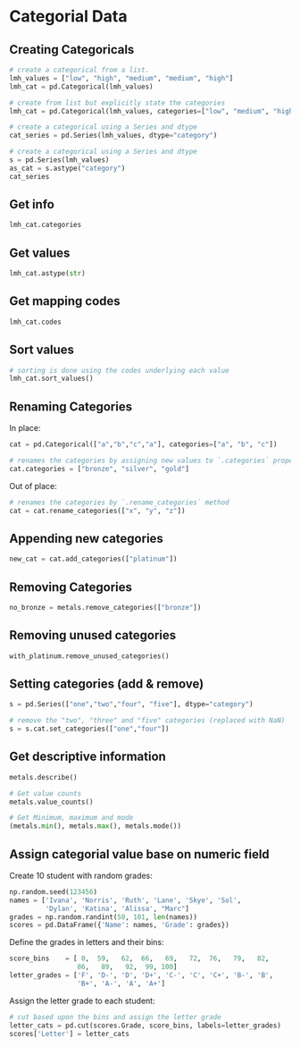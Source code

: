 # Categorial Data

## Creating Categoricals

```py
# create a categorical from a list.  
lmh_values = ["low", "high", "medium", "medium", "high"]
lmh_cat = pd.Categorical(lmh_values)

# create from list but explicitly state the categories
lmh_cat = pd.Categorical(lmh_values, categories=["low", "medium", "high"])

# create a categorical using a Series and dtype
cat_series = pd.Series(lmh_values, dtype="category")

# create a categorical using a Series and dtype
s = pd.Series(lmh_values)
as_cat = s.astype("category")
cat_series
```

## Get info

```py
lmh_cat.categories
```

## Get values

```py
lmh_cat.astype(str)
```

## Get mapping codes

```py
lmh_cat.codes
```

## Sort values

```py
# sorting is done using the codes underlying each value
lmh_cat.sort_values()
```


## Renaming Categories

In place:

```py
cat = pd.Categorical(["a","b","c","a"], categories=["a", "b", "c"])

# renames the categories by assigning new values to `.categories` property
cat.categories = ["bronze", "silver", "gold"]
```

Out of place:

```py
# renames the categories by `.rename_categories` method
cat = cat.rename_categories(["x", "y", "z"])
```

## Appending new categories

```py
new_cat = cat.add_categories(["platinum"])
```

## Removing Categories

```py
no_bronze = metals.remove_categories(["bronze"])
```

## Removing unused categories

```py
with_platinum.remove_unused_categories()
```

## Setting categories (add & remove)

```py
s = pd.Series(["one","two","four", "five"], dtype="category")

# remove the "two", "three" and "five" categories (replaced with NaN)
s = s.cat.set_categories(["one","four"])
```

## Get descriptive information

```py
metals.describe()

# Get value counts
metals.value_counts()

# Get Minimum, maximum and mode
(metals.min(), metals.max(), metals.mode())
```

## Assign categorial value base on numeric field

Create 10 student with random grades:

```py
np.random.seed(123456)
names = ['Ivana', 'Norris', 'Ruth', 'Lane', 'Skye', 'Sol', 
         'Dylan', 'Katina', 'Alissa', "Marc"]
grades = np.random.randint(50, 101, len(names))
scores = pd.DataFrame({'Name': names, 'Grade': grades})
```

Define the grades in letters and their bins:

```py
score_bins    = [ 0,  59,   62,  66,   69,   72,  76,   79,   82,  
                 86,   89,   92,  99, 100]
letter_grades = ['F', 'D-', 'D', 'D+', 'C-', 'C', 'C+', 'B-', 'B', 
                 'B+', 'A-', 'A', 'A+']
```

Assign the letter grade to each student:

```py
# cut based upon the bins and assign the letter grade
letter_cats = pd.cut(scores.Grade, score_bins, labels=letter_grades)
scores['Letter'] = letter_cats
```